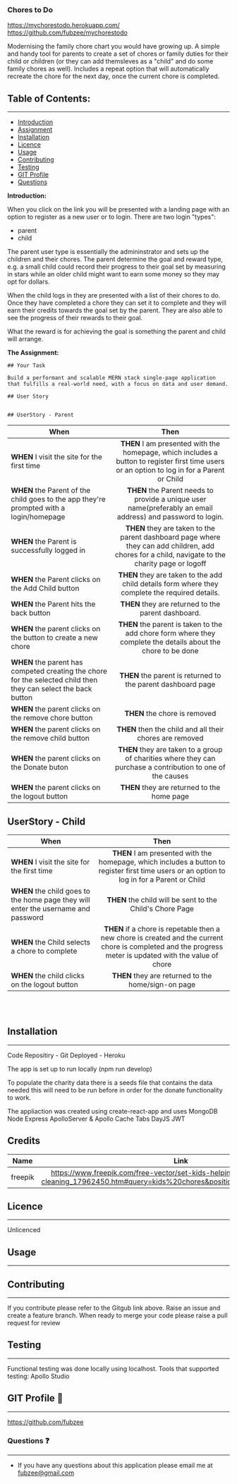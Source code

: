 ### Chores to Do

https://mychorestodo.herokuapp.com/
https://github.com/fubzee/mychorestodo

Modernising the family chore chart you would have growing up.  A simple and handy tool for parents to create a set of chores or family duties for their child or children (or they can add themsleves as a "child" and do some family chores as well). Includes a repeat option that will automatically recreate the chore for the next day, once the current chore is completed.      

## Table of Contents: 
---
* [Introduction](#Introduction)
* [Assignment](#Assignment)
* [Installation](#Installation)
* [Licence](#Licence)
* [Usage](#usage)
* [Contributing](#contributing)
* [Testing](#Testing)
* [GIT Profile](#gitprofile)
* [Questions](#questions)

**Introduction:** 

When you click on the link you will be presented with a landing page with an option to register as a new user or to login.  There are two login "types":

- parent
- child

The parent user type is essentially the admininstrator and sets up the children and their chores.  The parent determine the goal and reward type, e.g.  a small child could record their progress to their goal set by measuring in stars while an older child might want to earn some money so they may opt for dollars. 

When the child logs in they are presented with a list of their chores to do.  Once they have completed a chore they can set it to complete and they will earn their credits towards the goal set by the parent.  They are also able to see the progress of their rewards to their goal.   

What the reward is for achieving the goal is something the parent and child will arrange.  

**The Assignment:** 

    ## Your Task

    Build a performant and scalable MERN stack single-page application that fulfills a real-world need, with a focus on data and user demand.

    ## User Story

    
    ## UserStory - Parent
| When | Then | 
| ------------- |:-------------:| 
|**WHEN**  I visit the site for the first time | **THEN** I am presented with the homepage, which includes a button to register first time  users or an option to log in for a Parent or Child |
|**WHEN**  the Parent  of the child goes to the app they're prompted with a login/homepage   | **THEN** the Parent needs to provide a unique user name(preferably an email address) and password to login. |
|**WHEN**  the Parent is successfully logged in |  **THEN** they are taken to the parent dashboard page where they can add children, add chores for a child, navigate to the charity page or logoff |
|**WHEN**  the Parent clicks on the Add Child button | **THEN** they are taken to the add child details form where they complete the required details. |
|**WHEN**  the Parent hits the back button | **THEN** they are returned to the parent dashboard.|
|**WHEN** the parent clicks on the button to create a new chore  | **THEN** the parent is taken to the add chore form where they complete the details about the chore to be done |
|**WHEN**  the parent has competed creating the chore for the selected child then they can select the back button |**THEN** the parent is returned to the parent dashboard page |
 **WHEN** the parent clicks on the remove chore button | **THEN** the chore is removed |
|**WHEN**  the parent clicks on the remove child button | **THEN** then the child and all their chores are removed |
|**WHEN**  the parent clicks on the Donate buton | **THEN** they are taken to a group of charities where they can purchase a contribution to one of the causes  |
|**WHEN**  the parent clicks on the logout button | **THEN** they are returned to the home page |

## UserStory - Child

| When | Then | 
| ------------- |:-------------:| 
|**WHEN**  I visit the site for the first time | **THEN** I am presented with the homepage, which includes a button to register first time  users or an option to log in for a Parent or Child |
|**WHEN**  the child goes to the home page they will enter the username and password | **THEN** the child will be sent to the Child's Chore Page |
|**WHEN**  the Child selects a chore to complete |  **THEN** if a chore is repetable then a new chore is created and the current chore is completed and the progress meter is updated with the value of chore |		
|**WHEN**  the child clicks on the logout button | **THEN** they are returned to the home/sign-on page |					
	
<br><br>
    

## Installation 
---

Code Repositiry - Git 
Deployed - Heroku

The app is set up to run locally (npm run develop)

To populate the charity data there is a seeds file that contains the data needed this will need to be run before in order for the donate functionality to work.

The appliaction was created using create-react-app and uses
MongoDB 
Node
Express
ApolloServer & Apollo Cache
Tabs
DayJS
JWT


## Credits
| Name | Link | 
| ------------- |:-------------:| 
| freepik | https://www.freepik.com/free-vector/set-kids-helping-parents-with-home-cleaning_17962450.htm#query=kids%20chores&position=28&from_view=keyword | 

## Licence
---
Unlicenced

## Usage
---

## Contributing
---
 If you contribute please refer to the Gitgub link above.  Raise an issue and create a feature branch.  When ready to merge your code please raise a pull request for review

## Testing
---
Functional testing was done locally using localhost.
Tools that supported testing:
Apollo Studio


## GIT Profile :link:
--- 
https://github.com/fubzee

### Questions :question:
---
* If you have any questions about this application please email me at fubzee@gmail.com